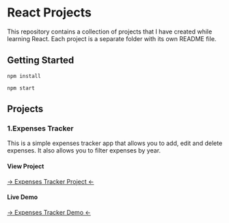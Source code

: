 # React Projects

This repository contains a collection of projects that I have created while learning React. Each project is a separate folder with its own README file.

## Getting Started

```
npm install

npm start
```

## Projects

### 1.Expenses Tracker

This is a simple expenses tracker app that allows you to add, edit and delete expenses. It also allows you to filter expenses by year.

#### View Project

<a href="https://github.com/Abdelrahmanhassan1/React-Projects/tree/main/module1-expenses-tracker"> -> Expenses Tracker Project <- </a>

#### Live Demo

<a href="https://module1-expenses-tracker-597zc0i3j-abdelrahmanhassan1.vercel.app/" target="_blank"> -> Expenses Tracker Demo <- </a>

